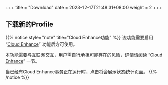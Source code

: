 +++
title = "Download"
date =  2023-12-17T21:48:31+08:00
weight = 2
+++

## 下载新的Profile

{{% notice style="note" title="Cloud Enhance功能" %}}
该功能需要启用 “[Cloud Enhance](./settings/cloud-enhance)” 功能后方可使用。

本功能需要与互联网交互，用户需自行承担可能存在的风险，详情请阅读 “[Cloud Enhance](./settings/cloud-enhance)” 一节。

当已经有Cloud Enhance事务正在运行时，点击将会展示状态统计页面。
{{% /notice %}}
